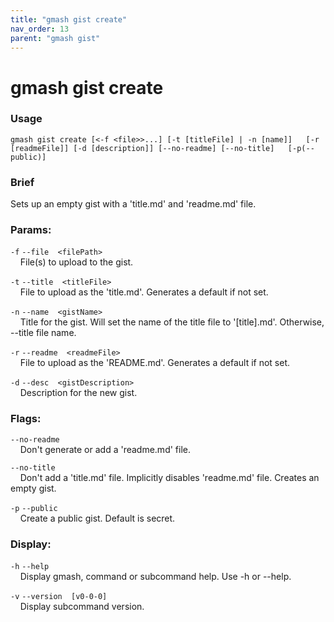 ```yaml
---
title: "gmash gist create"
nav_order: 13
parent: "gmash gist"
---
```


# gmash gist create

### Usage
`gmash gist create [<-f <file>>...] [-t [titleFile] | -n [name]]   [-r [readmeFile]] [-d [description]] [--no-readme] [--no-title]   [-p(--public)]`

### Brief
Sets up an empty gist with a 'title.md' and 'readme.md' file.

### Params:
`-f`  `--file  <filePath>` \
&nbsp;&nbsp;&nbsp;&nbsp;File(s) to upload to the gist.

`-t`  `--title  <titleFile>` \
&nbsp;&nbsp;&nbsp;&nbsp;File to upload as the 'title.md'. Generates a default if not set.

`-n`  `--name  <gistName>` \
&nbsp;&nbsp;&nbsp;&nbsp;Title for the gist. Will set the name of the title file to   '[title].md'. Otherwise, --title file name.

`-r`  `--readme  <readmeFile>` \
&nbsp;&nbsp;&nbsp;&nbsp;File to upload as the 'README.md'. Generates a default if not set.

`-d`  `--desc  <gistDescription>` \
&nbsp;&nbsp;&nbsp;&nbsp;Description for the new gist.

### Flags:
`--no-readme` \
&nbsp;&nbsp;&nbsp;&nbsp;Don't generate or add a 'readme.md' file.

`--no-title` \
&nbsp;&nbsp;&nbsp;&nbsp;Don't add a 'title.md' file. Implicitly disables 'readme.md' file. Creates an empty gist.

`-p`  `--public` \
&nbsp;&nbsp;&nbsp;&nbsp;Create a public gist. Default is secret.

### Display:
`-h`  `--help` \
&nbsp;&nbsp;&nbsp;&nbsp;Display gmash, command or subcommand help. Use -h or --help.

`-v`  `--version  [v0-0-0]` \
&nbsp;&nbsp;&nbsp;&nbsp;Display subcommand version.
